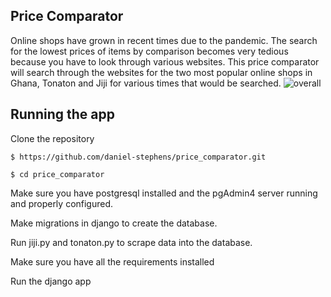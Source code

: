 ## Price Comparator

Online shops have grown in recent times due to the pandemic. 
The search for the lowest prices of items by comparison becomes very tedious because you have to look through various websites.
This price comparator will search through the websites for the two most popular online shops in Ghana, Tonaton and Jiji for various times that would be searched.
![overall](https://user-images.githubusercontent.com/60607443/180995026-abaea9d8-0277-4aa2-8604-a1fbd310e6fa.PNG)



## Running the app
Clone the repository

``` 
$ https://github.com/daniel-stephens/price_comparator.git

$ cd price_comparator 
```
Make sure you have postgresql installed and the pgAdmin4 server running and properly configured.

Make migrations in django to create the database.

Run jiji.py and tonaton.py to scrape data into the database.

Make sure you have all the requirements installed 

Run the django app
